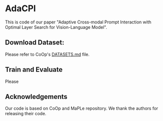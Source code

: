 # AdaCPI
This is code of our paper "Adaptive Cross-modal Prompt Interaction with Optimal Layer
Search for Vision-Language Model".

## Download Dataset: 
Please refer to CoOp's [DATASETS.md](https://github.com/KaiyangZhou/CoOp/blob/main/DATASETS.md) file.

## Train and Evaluate
Please

## Acknowledgements
Our code is based on CoOp and MaPLe repository. We thank the authors for releasing their code.
